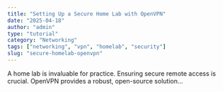 ```yaml
---
title: "Setting Up a Secure Home Lab with OpenVPN"
date: "2025-04-18"
author: "admin"
type: "tutorial"
category: "Networking"
tags: ["networking", "vpn", "homelab", "security"]
slug: "secure-homelab-openvpn"
---
```


A home lab is invaluable for practice. Ensuring secure remote access is crucial. OpenVPN provides a robust, open-source solution...

<!-- We'll dynamically generate the 'read more' link if needed -->
